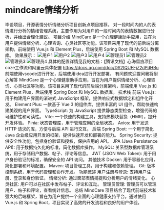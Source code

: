 # mindcare情绪分析
毕设项目，开源表情分析情绪分析项目创新点项目推荐。
对一段时间内的人的表情进行分析的情绪管理系统，主要作用为对用户的一段时间内的表情数据进行分析，并给出合理化建议。
项目介绍
MindCare 是一个心理健康助手应用，旨在为用户提供情绪分析、心理咨询、心灵社区等功能。该项目采用了现代的前后端分离架构，前端使用 Vue.js 和 Element Plus，后端使用 Spring Boot 和 MySQL 数据库。
效果展示：
![用户1](https://github.com/user-attachments/assets/5249c96e-cd6f-42e4-9aed-047ea53b8229)
![用户2](https://github.com/user-attachments/assets/b84c1e45-cc9f-4850-a284-6fd34129d9b0)
![用户3](https://github.com/user-attachments/assets/77644477-ad96-4e81-8d69-70663e977515)
![用户4](https://github.com/user-attachments/assets/edc6be69-da29-42ec-bc06-dc21de92b400)
![管理员1](https://github.com/user-attachments/assets/77e01051-b9b1-4290-be90-800299dc3a61)
![管理员2](https://github.com/user-attachments/assets/1671db6b-240d-492e-a589-46b1e9d9f1fa)
![管理员3](https://github.com/user-attachments/assets/41622d58-9c5c-4eff-b03f-b25dafa1077d)
![管理员4](https://github.com/user-attachments/assets/d2555c86-579f-48b2-a875-d7a995717c77)
具体的配置详情见我的文档：【腾讯文档】心海留痕项目coze工作流和阿里云具体配置
https://docs.qq.com/doc/DS2tQUFFjZ2dPdHBu
前端使用vscode进行开发，后端使用idea进行开发部署。
有问题欢迎提问我将耐心解答
MindCare 是一个心理健康助手应用，旨在为用户提供情绪分析、心理咨询、心灵社区等功能。该项目采用了现代的前后端分离架构，前端使用 Vue.js 和 Element Plus，后端使用 Spring Boot 和 MySQL 数据库。
技术栈
前端
Vue.js: 用于构建用户界面的渐进式 JavaScript 框架，提供响应式数据绑定和组件化开发。
Element Plus: 一款基于 Vue 3 的组件库，提供丰富的 UI 组件，帮助快速构建美观的用户界面。
TypeScript: 为 JavaScript 提供静态类型检查，增强代码的可维护性和可读性。
Vite: 一个快速的构建工具，支持热模块替换（HMR），提升开发体验。
Pinia: 状态管理库，用于管理应用的全局状态。
Axios: 用于发送 HTTP 请求的库，方便与后端 API 进行交互。
后端
Spring Boot: 一个用于简化 Java 企业级应用开发的框架，提供快速开发和部署的能力。
Spring Security: 提供安全性功能，包括身份验证和授权，保护应用的 API。
JPA (Java Persistence API): 用于数据持久化的标准，简化数据库操作。
MySQL: 关系型数据库管理系统，用于存储用户数据、帖子、评论等信息。
JWT (JSON Web Token): 用于用户身份验证的标准，确保安全的 API 访问。
其他技术
Docker: 用于容器化应用，简化部署和环境配置。
Maven: 项目管理工具，用于构建和依赖管理。
Git: 版本控制系统，用于代码管理和协作开发。
功能概述
用户注册与登录: 支持用户注册、登录和身份验证。
情绪分析: 通过面部表情捕捉和分析用户的情绪变化。
心灵社区: 用户可以在社区中发布帖子、评论和互动。
管理员管理: 管理员可以管理用户、帖子和评论，查看统计信息。
总结
MindCare 项目结合了现代前端技术和强大的后端框架，旨在为用户提供一个全面的心理健康支持平台。通过使用 Vue.js 和 Spring Boot，项目实现了高效的开发流程和良好的用户体验。
